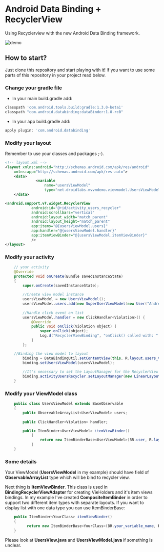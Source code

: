 # Android Data Binding + RecyclerView
Using Recyclerview with the new Android Data Binding framework.

![demo](https://cloud.githubusercontent.com/assets/469111/7898771/36df1504-070b-11e5-95d5-d8ca0aaf50dd.gif)


## How to start?

Just clone this repository and start playing with it! If you want to use some parts of this repository in your project read below.


### Change your gradle file

- In your main  build.gradle add:
 
```gradle
classpath 'com.android.tools.build:gradle:1.3.0-beta1'
classpath "com.android.databinding:dataBinder:1.0-rc0"
```

- In your app build.gradle add:
    
    
```gradle
apply plugin: 'com.android.databinding'
```



### Modify your layout

Remember to use your classes and packages ;-).

 ```xml
 <!-- layout.xml -->
 <layout xmlns:android="http://schemas.android.com/apk/res/android"
     xmlns:app="http://schemas.android.com/apk/res-auto">
     <data>
               <variable
                   name="usersViewModel"
                   type="net.droidlabs.mvvmdemo.viewmodel.UsersViewModel"/>
     </data>

 <android.support.v7.widget.RecyclerView
             android:id="@+id/activity_users_recycler"
             android:scrollbars="vertical"
             android:layout_width="match_parent"
             android:layout_height="match_parent"
             app:items="@{usersViewModel.users}"
             app:handler="@{usersViewModel.handler}"
             app:itemViewBinder="@{usersViewModel.itemViewBinder}"
             />
 </layout>
 ```

### Modify your activity

```java
	// your activity
	@Override
    protected void onCreate(Bundle savedInstanceState)
    {
        super.onCreate(savedInstanceState);
        
        //Create view model instance
        usersViewModel = new UsersViewModel();
        usersViewModel.users.add(new SuperUserViewModel(new User("Android", "Dev")));
        
        //Handle click event on list
        usersViewModel.handler = new ClickHandler<Violation>() {
            @Override
            public void onClick(Violation object) {
                super.onClick(object);
                Log.d("RecyclerViewBinding", "onClick() called with: " + "object = [" + object + "]");
            }
        };

	//Binding the view model to layout
        binding = DataBindingUtil.setContentView(this, R.layout.users_view);
        binding.setUsersViewModel(usersViewModel);
        
        //It's necessary to set the LayoutManager for the RecyclerView
        binding.activityUsersRecycler.setLayoutManager(new LinearLayoutManager(this));
    }
```

### Modify your ViewModel class

```java
    public class UsersViewModel extends BaseObservable
    {
        public ObservableArrayList<UserViewModel> users;
        
    	public ClickHandler<Violation> handler;

        public ItemBinder<UserViewModel> itemViewBinder()
            {
                return new ItemBinderBase<UserViewModel>(BR.user, R.layout.item_user);
            }
    }
```

### Some details

Your ViewModel (__UsersViewModel__  in my example) should have field of __ObservableArrayList<YourClass>__ type which will be bind to  recycler view. 

Next thing is __ItemViewBinder__. This class is used in  __BindingRecyclerViewAdapter__ for creating VieHolders and it's item views bindings. In my example I've created __CompositeItemBinder__ in order to support two different item types with separate layouts. If you want to display list with one data type you can use ItemBinderBase:

```java
	public ItemBinder<YourClass> itemViewBinder()
    {
          return new ItemBinderBase<YourClass>(BR.your_variable_name, R.layout.your_item_layout);
    }
```

Please look at **UsersView.java** and **UsersViewModel.java** if something is unclear.
